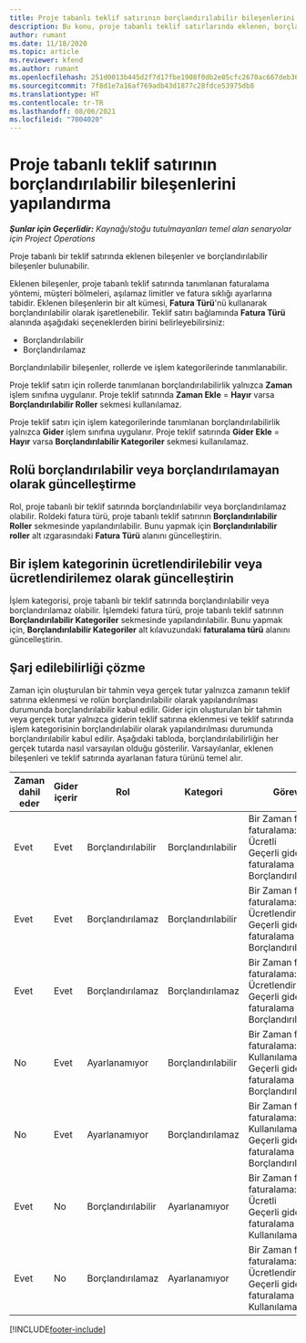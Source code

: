 ```yaml
---
title: Proje tabanlı teklif satırının borçlandırılabilir bileşenlerini yapılandırma
description: Bu konu, proje tabanlı teklif satırlarında eklenen, borçlandırılabilir ve borçlandırılamaz bileşenler hakkında bilgi sağlar.
author: rumant
ms.date: 11/18/2020
ms.topic: article
ms.reviewer: kfend
ms.author: rumant
ms.openlocfilehash: 251d0013b445d2f7d17fbe1908f0db2e05cfc2670ac667deb363c98f608a2aef
ms.sourcegitcommit: 7f8d1e7a16af769adb43d1877c28fdce53975db8
ms.translationtype: HT
ms.contentlocale: tr-TR
ms.lasthandoff: 08/06/2021
ms.locfileid: "7004020"
---
```

# <a name="configure-the-chargeable-components-of-a-project-based-quote-line"></a>Proje tabanlı teklif satırının borçlandırılabilir bileşenlerini yapılandırma

_**Şunlar için Geçerlidir:** Kaynağı/stoğu tutulmayanları temel alan senaryolar için Project Operations_

Proje tabanlı bir teklif satırında eklenen bileşenler ve borçlandırılabilir bileşenler bulunabilir.

Eklenen bileşenler, proje tabanlı teklif satırında tanımlanan faturalama yöntemi, müşteri bölmeleri, aşılamaz limitler ve fatura sıklığı ayarlarına tabidir.
Eklenen bileşenlerin bir alt kümesi, **Fatura Türü**'nü kullanarak borçlandırılabilir olarak işaretlenebilir. Teklif satırı bağlamında **Fatura Türü** alanında aşağıdaki seçeneklerden birini belirleyebilirsiniz:

   - Borçlandırılabilir
   - Borçlandırılamaz

Borçlandırılabilir bileşenler, rollerde ve işlem kategorilerinde tanımlanabilir.

Proje teklif satırı için rollerde tanımlanan borçlandırılabilirlik yalnızca **Zaman** işlem sınıfına uygulanır. Proje teklif satırında **Zaman Ekle** = **Hayır** varsa **Borçlandırılabilir Roller** sekmesi kullanılamaz.

Proje teklif satırı için işlem kategorilerinde tanımlanan borçlandırılabilirlik yalnızca **Gider** işlem sınıfına uygulanır. Proje teklif satırında **Gider Ekle** = **Hayır** varsa **Borçlandırılabilir Kategoriler** sekmesi kullanılamaz.

## <a name="update-a-role-to-be-chargeable-or-non-chargeable"></a>Rolü borçlandırılabilir veya borçlandırılamayan olarak güncelleştirme
Rol, proje tabanlı bir teklif satırında borçlandırılabilir veya borçlandırılamaz olabilir. Roldeki fatura türü, proje tabanlı teklif satırının **Borçlandırılabilir Roller** sekmesinde yapılandırılabilir. Bunu yapmak için **Borçlandırılabilir roller** alt ızgarasındaki **Fatura Türü** alanını güncelleştirin. 

## <a name="update-a-transaction-category-to-be-chargeable-or-non-chargeable"></a>Bir işlem kategorinin ücretlendirilebilir veya ücretlendirilemez olarak güncelleştirin
İşlem kategorisi, proje tabanlı bir teklif satırında borçlandırılabilir veya borçlandırılamaz olabilir. İşlemdeki fatura türü, proje tabanlı teklif satırının **Borçlandırılabilir Kategoriler** sekmesinde yapılandırılabilir. Bunu yapmak için, **Borçlandırılabilir Kategoriler** alt kılavuzundaki **faturalama türü** alanını güncelleştirin. 

## <a name="resolve-chargeability"></a>Şarj edilebilirliği çözme

Zaman için oluşturulan bir tahmin veya gerçek tutar yalnızca zamanın teklif satırına eklenmesi ve rolün borçlandırılabilir olarak yapılandırılması durumunda borçlandırılabilir kabul edilir.
Gider için oluşturulan bir tahmin veya gerçek tutar yalnızca giderin teklif satırına eklenmesi ve teklif satırında işlem kategorisinin borçlandırılabilir olarak yapılandırılması durumunda borçlandırılabilir kabul edilir. Aşağıdaki tabloda, borçlandırılabilirliğin her gerçek tutarda nasıl varsayılan olduğu gösterilir. Varsayılanlar, eklenen bileşenleri ve teklif satırında ayarlanan fatura türünü temel alır.

| Zaman dahil eder | Gider içerir | Rol | Kategori | Görev |
| --- | --- | --- | --- | --- |
| Evet | Evet | Borçlandırılabilir | Borçlandırılabilir | Bir Zaman fiili faturalama: Ücretli </br>Geçerli gider faturalama türü: Borçlandırılabilir |
| Evet | Evet | Borçlandırılamaz | Borçlandırılabilir | Bir Zaman fiili faturalama: Ücretlendirilemez </br>Geçerli gider faturalama türü: Borçlandırılabilir |
| Evet | Evet | Borçlandırılamaz | Borçlandırılamaz | Bir Zaman fiili faturalama: Ücretlendirilemez </br>Geçerli gider faturalama türü: Borçlandırılamaz |
| No | Evet | Ayarlanamıyor | Borçlandırılabilir | Bir Zaman fiili faturalama: Kullanılamaz </br>Geçerli gider faturalama türü: Borçlandırılabilir |
| No | Evet | Ayarlanamıyor | Borçlandırılamaz | Bir Zaman fiili faturalama: Kullanılamaz </br>Geçerli gider faturalama türü: Borçlandırılamaz |
| Evet | No | Borçlandırılabilir | Ayarlanamıyor | Bir Zaman fiili faturalama: Ücretli </br>Geçerli gider faturalama türü: Kullanılamaz |
| Evet | No | Borçlandırılamaz | Ayarlanamıyor | Bir Zaman fiili faturalama: Ücretlendirilemez </br> Geçerli gider faturalama türü: Kullanılamaz |


[!INCLUDE[footer-include](../includes/footer-banner.md)]